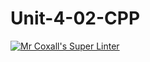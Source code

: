 # Unit-4-02-CPP
[![Mr Coxall's Super Linter](https://github.com/ICS3U-Programming-JaydenS/Unit-4-02-CPP/workflows/Mr%20Coxall's%20Super%20Linter/badge.svg)](https://github.com/ICS3U-Programming-JaydenS/Unit-4-02-CPP/actions/)

